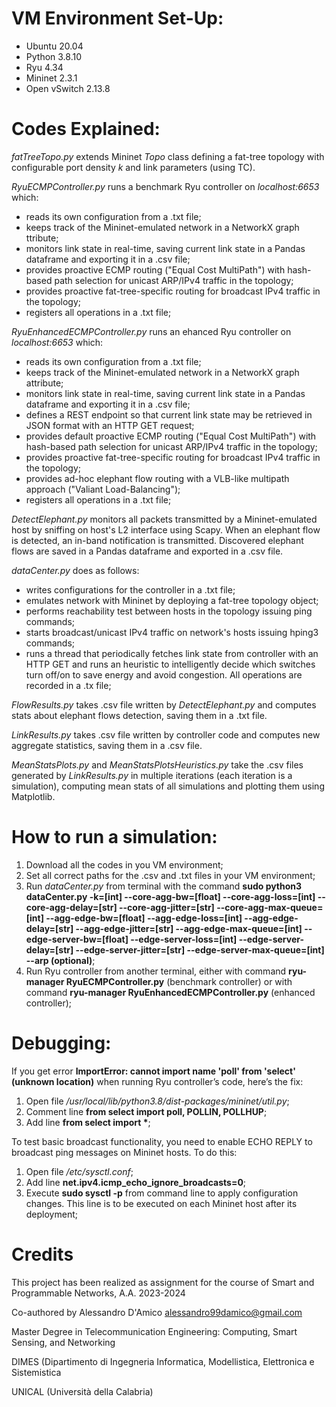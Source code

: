 # VM Environment Set-Up:
- Ubuntu 20.04
- Python 3.8.10
- Ryu 4.34
- Mininet 2.3.1
- Open vSwitch 2.13.8


# Codes Explained:

*fatTreeTopo.py* extends Mininet *Topo* class defining a fat-tree topology with configurable port density *k* and link parameters (using TC).

*RyuECMPController.py* runs a benchmark Ryu controller on *localhost:6653* which:
- reads its own configuration from a .txt file;
- keeps track of the Mininet-emulated network in a NetworkX graph ttribute;
- monitors link state in real-time, saving current link state in a Pandas dataframe and exporting it in a .csv file;
- provides proactive ECMP routing ("Equal Cost MultiPath") with hash-based path selection for unicast ARP/IPv4 traffic in the topology;
- provides proactive fat-tree-specific routing for broadcast IPv4 traffic in the topology;
- registers all operations in a .txt file;

*RyuEnhancedECMPController.py* runs an ehanced Ryu controller on *localhost:6653* which:
- reads its own configuration from a .txt file;
- keeps track of the Mininet-emulated network in a NetworkX graph attribute;
- monitors link state in real-time, saving current link state in a Pandas dataframe and exporting it in a .csv file;
- defines a REST endpoint so that current link state may be retrieved in JSON format with an HTTP GET request;
- provides default proactive ECMP routing ("Equal Cost MultiPath") with hash-based path selection for unicast ARP/IPv4 traffic in the topology;
- provides proactive fat-tree-specific routing for broadcast IPv4 traffic in the topology;
- provides ad-hoc elephant flow routing with a VLB-like multipath approach ("Valiant Load-Balancing"); 
- registers all operations in a .txt file;

*DetectElephant.py* monitors all packets transmitted by a Mininet-emulated host by sniffing on host's L2 interface using Scapy. When an elephant flow is detected, an in-band notification is transmitted.
Discovered elephant flows are saved in a Pandas dataframe and exported in a .csv file.

*dataCenter.py* does as follows:
- writes configurations for the controller in a .txt file;
- emulates network with Mininet by deploying a fat-tree topology object;
- performs reachability test between hosts in the topology issuing ping commands;
- starts broadcast/unicast IPv4 traffic on network's hosts issuing hping3 commands;
- runs a thread that periodically fetches link state from controller with an HTTP GET and runs an heuristic to intelligently decide which switches turn off/on to save energy and avoid congestion. All operations are recorded in a .tx file;

*FlowResults.py* takes .csv file written by *DetectElephant.py* and computes stats about elephant flows detection, saving them in a .txt file.

*LinkResults.py* takes .csv file written by controller code and computes new aggregate statistics, saving them in a .csv file.

*MeanStatsPlots.py* and *MeanStatsPlotsHeuristics.py* take the .csv files generated by *LinkResults.py* in multiple iterations (each iteration is a simulation), computing mean stats of all simulations and plotting them using Matplotlib.

# How to run a simulation:
1) Download all the codes in you VM environment;
2) Set all correct paths for the .csv and .txt files in your VM environment;
3) Run *dataCenter.py* from terminal with the command **sudo python3 dataCenter.py -k=[int] --core-agg-bw=[float] --core-agg-loss=[int] --core-agg-delay=[str] --core-agg-jitter=[str] --core-agg-max-queue=[int] --agg-edge-bw=[float] --agg-edge-loss=[int]  --agg-edge-delay=[str] --agg-edge-jitter=[str]  --agg-edge-max-queue=[int] --edge-server-bw=[float] --edge-server-loss=[int]  --edge-server-delay=[str] --edge-server-jitter=[str]  --edge-server-max-queue=[int] --arp (optional)**;
4) Run Ryu controller from another terminal, either with command **ryu-manager RyuECMPController.py** (benchmark controller) or with command **ryu-manager RyuEnhancedECMPController.py** (enhanced controller);

# Debugging:
If you get error **ImportError: cannot import name 'poll' from 'select' (unknown location)** when running Ryu controller’s code, here’s the fix:
1) Open file */usr/local/lib/python3.8/dist-packages/mininet/util.py*;
1) Comment line **from select import poll, POLLIN, POLLHUP**;
2) Add line **from select import \***;

To test basic broadcast functionality, you need to enable ECHO REPLY to broadcast ping messages on Mininet hosts. To do this:
1) Open file */etc/sysctl.conf*;
2) Add line **net.ipv4.icmp_echo_ignore_broadcasts=0**;
3) Execute **sudo sysctl -p** from command line to apply configuration changes. This line is to be executed on each Mininet host after its deployment;

# Credits
This project has been realized as assignment for the course of Smart and Programmable Networks, A.A. 2023-2024


Co-authored by Alessandro D'Amico <alessandro99damico@gmail.com>


Master Degree in Telecommunication Engineering: Computing, Smart Sensing, and Networking


DIMES (Dipartimento di Ingegneria Informatica, Modellistica, Elettronica e Sistemistica


UNICAL (Università della Calabria)

